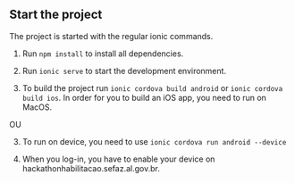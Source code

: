 ## Start the project
The project is started with the regular ionic commands.

1. Run `npm install` to install all dependencies.

2. Run `ionic serve` to start the development environment.

3. To build the project run `ionic cordova build android` or `ionic cordova build ios`. In order for you to build an iOS app, you need to run on MacOS.

OU

3. To run on device, you need to use `ionic cordova run android --device`

4. When you log-in, you have to enable your device on hackathonhabilitacao.sefaz.al.gov.br.
